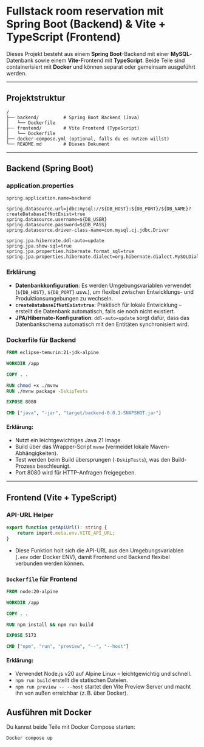 # Fullstack room reservation mit Spring Boot (Backend) & Vite + TypeScript (Frontend)

Dieses Projekt besteht aus einem **Spring Boot**-Backend mit einer **MySQL**-Datenbank sowie einem **Vite**-Frontend mit **TypeScript**. Beide Teile sind containerisiert mit **Docker** und können separat oder gemeinsam ausgeführt werden.

---

## Projektstruktur

```
/
├── backend/         # Spring Boot Backend (Java)
│   └── Dockerfile
├── frontend/        # Vite Frontend (TypeScript)
│   └── Dockerfile
├── docker-compose.yml (optional, falls du es nutzen willst)
└── README.md        # Dieses Dokument
```

---

## Backend (Spring Boot)

### application.properties

```properties
spring.application.name=backend

spring.datasource.url=jdbc:mysql://${DB_HOST}:${DB_PORT}/${DB_NAME}?createDatabaseIfNotExist=true
spring.datasource.username=${DB_USER}
spring.datasource.password=${DB_PASS}
spring.datasource.driver-class-name=com.mysql.cj.jdbc.Driver

spring.jpa.hibernate.ddl-auto=update
spring.jpa.show-sql=true
spring.jpa.properties.hibernate.format_sql=true
spring.jpa.properties.hibernate.dialect=org.hibernate.dialect.MySQLDialect
```

### Erklärung

- **Datenbankkonfiguration**: Es werden Umgebungsvariablen verwendet (`${DB_HOST}`, `${DB_PORT}` usw.), um flexibel zwischen Entwicklungs- und Produktionsumgebungen zu wechseln.
- **`createDatabaseIfNotExist=true`**: Praktisch für lokale Entwicklung – erstellt die Datenbank automatisch, falls sie noch nicht existiert.
- **JPA/Hibernate-Konfiguration**: `ddl-auto=update` sorgt dafür, dass das Datenbankschema automatisch mit den Entitäten synchronisiert wird.

### Dockerfile für Backend

```dockerfile
FROM eclipse-temurin:21-jdk-alpine

WORKDIR /app

COPY . .

RUN chmod +x ./mvnw
RUN ./mvnw package -DskipTests

EXPOSE 8080

CMD ["java", "-jar", "target/backend-0.0.1-SNAPSHOT.jar"]
```

#### Erklärung:

- Nutzt ein leichtgewichtiges Java 21 Image.
- Build über das Wrapper-Script `mvnw` (vermeidet lokale Maven-Abhängigkeiten).
- Test werden beim Build übersprungen (`-DskipTests`), was den Build-Prozess beschleunigt.
- Port 8080 wird für HTTP-Anfragen freigegeben.

---

## Frontend (Vite + TypeScript)

### API-URL Helper

```ts
export function getApiUrl(): string {
    return import.meta.env.VITE_API_URL;
}
```

- Diese Funktion holt sich die API-URL aus den Umgebungsvariablen (`.env` oder Docker ENV), damit Frontend und Backend flexibel verbunden werden können.

### `Dockerfile` für Frontend

```dockerfile
FROM node:20-alpine

WORKDIR /app

COPY . .

RUN npm install && npm run build

EXPOSE 5173

CMD ["npm", "run", "preview", "--", "--host"]
```

#### Erklärung:

- Verwendet Node.js v20 auf Alpine Linux – leichtgewichtig und schnell.
- `npm run build` erstellt die statischen Dateien.
- `npm run preview -- --host` startet den Vite Preview Server und macht ihn von außen erreichbar (z. B. über Docker).


## Ausführen mit Docker

Du kannst beide Teile mit Docker Compose starten:

```
Docker compose up
```
